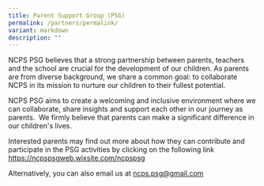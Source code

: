 ```yaml
---
title: Parent Support Group (PSG)
permalink: /partners/permalink/
variant: markdown
description: ""
---
```

NCPS PSG believes that a strong partnership between parents, teachers and the school are crucial for the development of our children. As parents are from diverse background, we share a common goal: to collaborate NCPS in its mission to nurture our children to their fullest potential.

NCPS PSG aims to create a welcoming and inclusive environment where we can collaborate, share insights and support each other in our journey as parents.  We firmly believe that parents can make a significant difference in our children's lives. 

Interested parents may find out more about how they can contribute and participate in the PSG activities by clicking on the following link https://ncpspsgweb.wixsite.com/ncpspsg


Alternatively, you can also email us at [ncps.psg@gmail.com](mailto:ncps.psg@gmail.com)